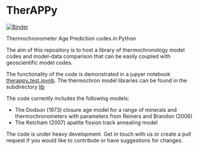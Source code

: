 # TherAPPy

[![Binder](https://mybinder.org/badge_logo.svg)](https://mybinder.org/v2/gh/HUGG/TherAPPy/HEAD?labpath=therappy_test.ipynb)

Thermochronometer Age Prediction codes in Python

The aim of this repository is to host a library of thermochronology model codes and model-data comparison that can be easily coupled with geoscientific model codes.

The functionality of the code is demonstrated in a jupyer notebook [therappy_test.ipynb](therappy_test.ipynb). The thermochron model libraries can be found in the subdirectory [lib](lib)

The code currently includes the following models:
- The Dodson (1973) closure age model for a range of minerals and thermochronometers with parameters from Reiners and Brandon (2006)
- The Ketcham (2007) apatite fission track annealing model

The code is under heavy development. Get in touch with us or create a pull request if you would like to contribute or have suggestions for changes.


